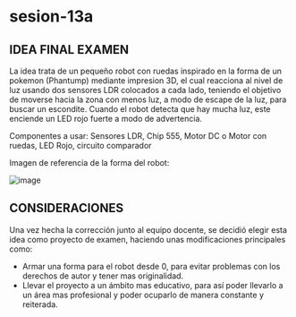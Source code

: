 # sesion-13a

## IDEA FINAL EXAMEN

La idea trata de un pequeño robot con ruedas inspirado en la forma de un pokemon (Phantump) mediante impresion 3D, el cual reacciona al nivel de luz usando dos sensores LDR colocados a cada lado, teniendo el objetivo de moverse hacia la zona con menos luz, a modo de escape de la luz, para buscar un escondite. Cuando el robot detecta que hay mucha luz, este enciende un LED rojo fuerte a modo de advertencia.

Componentes a usar: Sensores LDR, Chip 555, Motor DC o Motor con ruedas, LED Rojo, circuito comparador

Imagen de referencia de la forma del robot:

![image](https://github.com/user-attachments/assets/dfa7053e-515b-4c2a-9186-2ac3d1976655)

## CONSIDERACIONES

Una vez hecha la corrección junto al equipo docente, se decidió elegir esta idea como proyecto de examen, haciendo unas modificaciones principales como:

- Armar una forma para el robot desde 0, para evitar problemas con los derechos de autor y tener mas originalidad.
- Llevar el proyecto a un ámbito mas educativo, para así poder llevarlo a un área mas profesional y poder ocuparlo de manera constante y reiterada.
